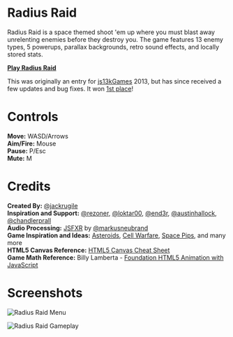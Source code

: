 # Radius Raid

Radius Raid is a space themed shoot 'em up where you must blast away unrelenting enemies before they destroy you. The game features 13 enemy types, 5 powerups, parallax backgrounds, retro sound effects, and locally stored stats.

[**Play Radius Raid**](https://jackrugile.com/radius-raid/)

This was originally an entry for [js13kGames](http://js13kgames.com) 2013, but has since received a few updates and bug fixes. It won [1st place](https://2013.js13kgames.com/#winners)!

# Controls

**Move:** WASD/Arrows\
**Aim/Fire:** Mouse\
**Pause:** P/Esc\
**Mute:** M

# Credits

**Created By:** [@jackrugile](https://twitter.com/jackrugile)\
**Inspiration and Support:** [@rezoner](https://twitter.com/rezoner), [@loktar00](https://twitter.com/loktar00), [@end3r](https://twitter.com/end3r), [@austinhallock](https://twitter.com/austinhallock), [@chandlerprall](https://twitter.com/chandlerprall)\
**Audio Processing:** [JSFXR](https://github.com/mneubrand/jsfxr) by [@markusneubrand](https://twitter.com/markusneubrand)\
**Game Inspiration and Ideas:** [Asteroids](http://www.atari.com/arcade/asteroids), [Cell Warfare](http://armorgames.com/play/3204/cell-warfare), [Space Pips](http://armorgames.com/play/3097/space-pips), and many more\
**HTML5 Canvas Reference:** [HTML5 Canvas Cheat Sheet](https://simon.html5.org/dump/html5-canvas-cheat-sheet.html)\
**Game Math Reference:** Billy Lamberta - [Foundation HTML5 Animation with JavaScript](http://lamberta.github.io/html5-animation/)

# Screenshots

![Radius Raid Menu](http://jackrugile.com/radius-raid/images/menu-screenshot.png "Radius Raid Menu")

![Radius Raid Gameplay](http://jackrugile.com/radius-raid/images/gameplay-screenshot.png "Radius Raid Gameplay")
